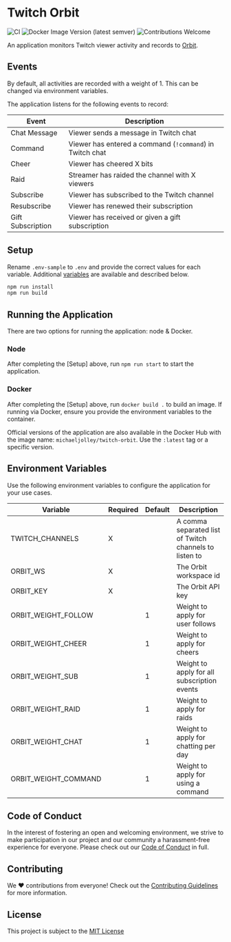 # Twitch Orbit

![CI](https://github.com/michaeljolley/twitch-orbit/actions/workflows/CI.yml/badge.svg)
![Docker Image Version (latest semver)](https://img.shields.io/docker/v/michaeljolley/twitch-orbit?sort=semver)
![Contributions Welcome](https://img.shields.io/badge/contributions-welcome-brightgreen)

An application monitors Twitch viewer activity and records to [Orbit](https://orbit.love).

## Events

By default, all activities are recorded with a weight of 1. This can be changed
via environment variables.

The application listens for the following events to record:

| Event | Description |
| --- | --- |
| Chat Message | Viewer sends a message in Twitch chat |
| Command | Viewer has entered a command (`!command`) in Twitch chat |
| Cheer | Viewer has cheered X bits |
| Raid | Streamer has raided the channel with X viewers |
| Subscribe | Viewer has subscribed to the Twitch channel |
| Resubscribe | Viewer has renewed their subscription |
| Gift Subscription | Viewer has received or given a gift subscription |

## Setup

Rename `.env-sample` to `.env` and provide the correct values for each variable.
Additional [variables](#Environment_Variables) are available and described below.

```bash
npm run install
npm run build
```

## Running the Application

There are two options for running the application: node & Docker.

### Node

After completing the [Setup] above, run `npm run start` to start the application.

### Docker

After completing the [Setup] above, run `docker build .` to build an image. If
running via Docker, ensure you provide the environment variables to the container.

Official versions of the application are also available in the Docker Hub
with the image name: `michaeljolley/twitch-orbit`. Use the `:latest` tag or
a specific version.

## Environment Variables

Use the following environment variables to configure the application for your
use cases.

| Variable | Required | Default | Description |
| --- | --- | --- | --- |
| TWITCH_CHANNELS | X | | A comma separated list of Twitch channels to listen to |
| ORBIT_WS | X | | The Orbit workspace id |
| ORBIT_KEY | X | | The Orbit API key |
| ORBIT_WEIGHT_FOLLOW     | | 1 | Weight to apply for user follows |
| ORBIT_WEIGHT_CHEER      | | 1 | Weight to apply for cheers |
| ORBIT_WEIGHT_SUB        | | 1 | Weight to apply for all subscription events |
| ORBIT_WEIGHT_RAID       | | 1 | Weight to apply for raids |
| ORBIT_WEIGHT_CHAT       | | 1 | Weight to apply for chatting per day |
| ORBIT_WEIGHT_COMMAND    | | 1 | Weight to apply for using a command |

## Code of Conduct

In the interest of fostering an open and welcoming environment, we strive to make participation in our project and our community a harassment-free experience for everyone. Please check out our [Code of Conduct](CODE_OF_CONDUCT.md) in full.

## Contributing

We :heart: contributions from everyone! Check out the [Contributing Guidelines](CONTRIBUTING.md) for more information.

## License

This project is subject to the [MIT License](LICENSE)
